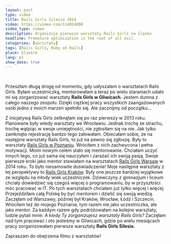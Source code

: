 ```yaml
---
layout: post
type: video
title: Rails Girls Silesia 2014
video: https://vimeo.com/114024898
video_type: vimeo
description: Organizuje pierwsze warsztaty Rails Girls na śląsku
headline: Premature optimization is the root of all evil.
categories: [warsztaty]
tags: [Rails Girls, Ruby on Rails]
place: Gliwice
lang: pl
show_date: true
---
```


<br>

Przeszłam długą drogę od momentu, gdy usłyszałam o warsztatach Rails Girls. Byłam uczestniczką, mentorowałam a teraz po wielu staraniach udało mi się zorganizować warsztaty **Rails Girls w Gliwicach**. Jestem dumna z całego naszego zespołu. Dzięki ciężkiej pracy wszystkich zaangażowanych osób jedno z moich marzeń spełniło się. Ale zacznijmy od początku...

Z inicjatywą Rails Girls zetknęłam się po raz pierwszy w 2013 roku. Planowane były wtedy warsztaty we Wrocławiu. Jednak trochę ze strachu, trochę wątpiąc w swoje umiejętności, nie zgłosiłam się na nie. Jak tylko zamknięto rejestrację bardzo tego żałowałam. Obiecałam sobie, że na następne warsztaty Rails Girls, to już na pewno się zgłoszę. Były to warsztaty <a href="{{ site.baseurl }}/rails-girls-rules" title="Warsztaty Rails Girls z perspektywy uczestniczki">Rails Girls w Poznaniu</a>. Wróciłam z nich zachwycona i pełna motywacji. Moim nowym celem stało się mentorowanie. Chciałam uczyć innych tego, co już sama się nauczyłam i zarażać ich swoją pasją. Swoje pierwsze kroki jako mentor stawiałam na warsztatach <a href="{{ site.baseurl }}/rails-girls-warsaw" title="Warsztaty Rails Girls z perspektywy mentorki">Rails Girls Warsaw</a> w 2014 roku. To było niesamowite doświadczenie! Moje następne warsztaty z tej perspektywy to <a href="{{ site.baseurl }}/rails-girls-cracow" title="Warsztaty Rails Girls dla młodych">Rails Girls Kraków</a>. Były one jeszcze bardziej wyjątkowe ze względu na młody wiek uczestniczek. Dziewczyny z gimnazjum i liceum chciały dowiedzieć się czegoś więcej o programowaniu, by w przyszłości móc pracować w IT. Po tych warsztatach chciałam już tylko więcej i więcej. Przejeździłam całą Polskę by być mentorem i dzielić się swoją wiedzą. Zaczęłam od Warszawy, później był Kraków, Wrocław, Łódź i Szczecin. Wróciłam też do mojego Poznania, tym razem nie jako uczestniczka, ale jako mentor. Za każdym razem gdy podróżowałam na kolejne warsztaty, ludzie pytali mnie: _A kiedy Ty zorganizujesz warsztaty Rails Girls?_ Zaczęłam nad tym pracować i oto jesteśmy w Gliwicach, gdzie po wielu miesiącach pracy zorganizowałam pierwsze warsztaty **Rails Girls Silesia**.

Zapraszam do obejrzenia filmu z warsztatów!
